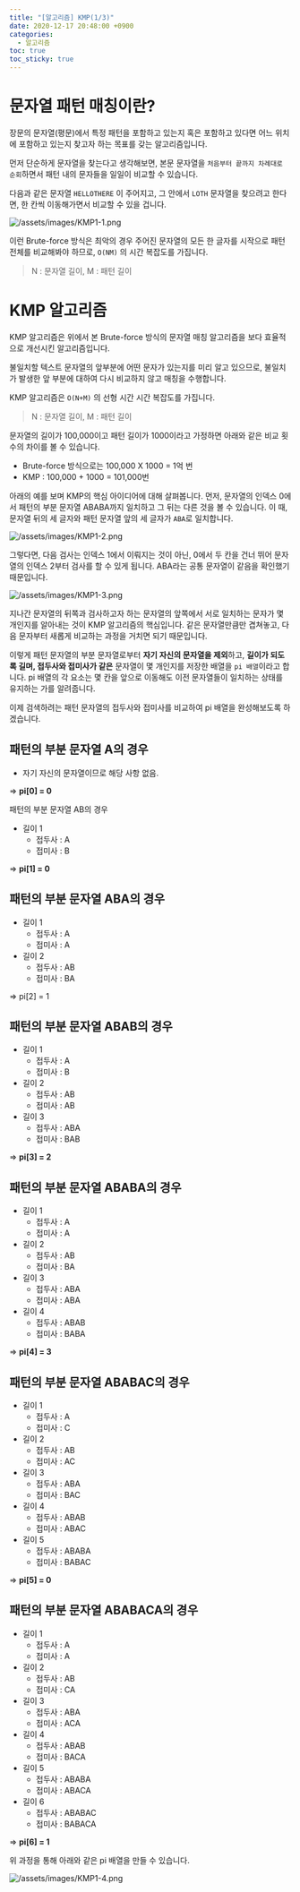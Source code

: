 ```yaml
---
title: "[알고리즘] KMP(1/3)"
date: 2020-12-17 20:48:00 +0900
categories:
  - 알고리즘
toc: true
toc_sticky: true
---
```


# 문자열 패턴 매칭이란?

장문의 문자열(평문)에서 특정 패턴을 포함하고 있는지 혹은 포함하고 있다면 어느 위치에 포함하고 있는지 찾고자 하는 목표를 갖는 알고리즘입니다.

먼저 단순하게 문자열을 찾는다고 생각해보면, 본문 문자열을 `처음부터 끝까지 차례대로 순회`하면서 패턴 내의 문자들을 일일이 비교할 수 있습니다.

다음과 같은 문자열 `HELLOTHERE` 이 주어지고, 그 안에서 `LOTH` 문자열을 찾으려고 한다면, 한 칸씩 이동해가면서 비교할 수 있을 겁니다.

![/assets/images/KMP1-1.png](/assets/images/KMP1-1.png)

이런 Brute-force 방식은 최악의 경우 주어진 문자열의 모든 한 글자를 시작으로 패턴 전체를 비교해봐야 하므로, `O(NM)` 의 시간 복잡도를 가집니다.

> N : 문자열 길이, M : 패턴 길이

# KMP 알고리즘

KMP 알고리즘은 위에서 본 Brute-force 방식의 문자열 매칭 알고리즘을 보다 효율적으로 개선시킨 알고리즘입니다.

불일치할 텍스트 문자열의 앞부분에 어떤 문자가 있는지를 미리 알고 있으므로, 불일치가 발생한 앞 부분에 대하여 다시 비교하지 않고 매칭을 수행합니다.

KMP 알고리즘은 `O(N+M)` 의 선형 시간 시간 복잡도를 가집니다.

> N : 문자열 길이, M : 패턴 길이

문자열의 길이가 100,000이고 패턴 길이가 1000이라고 가정하면 아래와 같은 비교 횟수의 차이를 볼 수 있습니다.

- Brute-force 방식으로는 100,000 X 1000 = 1억 번
- KMP : 100,000 + 1000 = 101,000번

아래의 예를 보며 KMP의 핵심 아이디어에 대해 살펴봅니다. 먼저, 문자열의 인덱스 0에서 패턴의 부분 문자열 ABABA까지 일치하고 그 뒤는 다른 것을 볼 수 있습니다. 이 때, 문자열 뒤의 세 글자와 패턴 문자열 앞의 세 글자가 `ABA`로 일치합니다.

![/assets/images/KMP1-2.png](/assets/images/KMP1-2.png)

그렇다면, 다음 검사는 인덱스 1에서 이뤄지는 것이 아닌, 0에서 두 칸을 건너 뛰어 문자열의 인덱스 2부터 검사를 할 수 있게 됩니다. ABA라는 공통 문자열이 같음을 확인했기 때문입니다.

![/assets/images/KMP1-3.png](/assets/images/KMP1-3.png)

지나간 문자열의 뒤쪽과 검사하고자 하는 문자열의 앞쪽에서 서로 일치하는 문자가 몇 개인지를 알아내는 것이 KMP 알고리즘의 핵심입니다. 같은 문자열만큼만 겹쳐놓고, 다음 문자부터 새롭게 비교하는 과정을 거치면 되기 때문입니다.

이렇게 패턴 문자열의 부분 문자열로부터 **자기 자신의 문자열을 제외**하고, **길이가 되도록 길며, 접두사와 접미사가 같은** 문자열이 몇 개인지를 저장한 배열을 `pi 배열`이라고 합니다. pi 배열의 각 요소는 몇 칸을 앞으로 이동해도 이전 문자열들이 일치하는 상태를 유지하는 가를 알려줍니다.

이제 검색하려는 패턴 문자열의 접두사와 접미사를 비교하여 pi 배열을 완성해보도록 하겠습니다.

## 패턴의 부분 문자열 A의 경우

- 자기 자신의 문자열이므로 해당 사항 없음.

⇒ **pi[0] = 0**

패턴의 부분 문자열 AB의 경우

- 길이 1
  - 접두사 : A
  - 접미사 : B

⇒ **pi[1] = 0**

## 패턴의 부분 문자열 ABA의 경우

- 길이 1
  - 접두사 : A
  - 접미사 : A
- 길이 2
  - 접두사 : AB
  - 접미사 : BA

⇒ pi[2] = 1

## 패턴의 부분 문자열 ABAB의 경우

- 길이 1
  - 접두사 : A
  - 접미사 : B
- 길이 2
  - 접두사 : AB
  - 접미사 : AB
- 길이 3
  - 접두사 : ABA
  - 접미사 : BAB

⇒ **pi[3] = 2**

## 패턴의 부분 문자열 ABABA의 경우

- 길이 1
  - 접두사 : A
  - 접미사 : A
- 길이 2
  - 접두사 : AB
  - 접미사 : BA
- 길이 3
  - 접두사 : ABA
  - 접미사 : ABA
- 길이 4
  - 접두사 : ABAB
  - 접미사 : BABA

⇒ **pi[4] = 3**

## 패턴의 부분 문자열 ABABAC의 경우

- 길이 1
  - 접두사 : A
  - 접미사 : C
- 길이 2
  - 접두사 : AB
  - 접미사 : AC
- 길이 3
  - 접두사 : ABA
  - 접미사 : BAC
- 길이 4
  - 접두사 : ABAB
  - 접미사 : ABAC
- 길이 5
  - 접두사 : ABABA
  - 접미사 : BABAC

⇒ **pi[5] = 0**

## 패턴의 부분 문자열 ABABACA의 경우

- 길이 1
  - 접두사 : A
  - 접미사 : A
- 길이 2
  - 접두사 : AB
  - 접미사 : CA
- 길이 3
  - 접두사 : ABA
  - 접미사 : ACA
- 길이 4
  - 접두사 : ABAB
  - 접미사 : BACA
- 길이 5
  - 접두사 : ABABA
  - 접미사 : ABACA
- 길이 6
  - 접두사 : ABABAC
  - 접미사 : BABACA

⇒ **pi[6] = 1**

위 과정을 통해 아래와 같은 pi 배열을 만들 수 있습니다.

![/assets/images/KMP1-4.png](/assets/images/KMP1-4.png)
